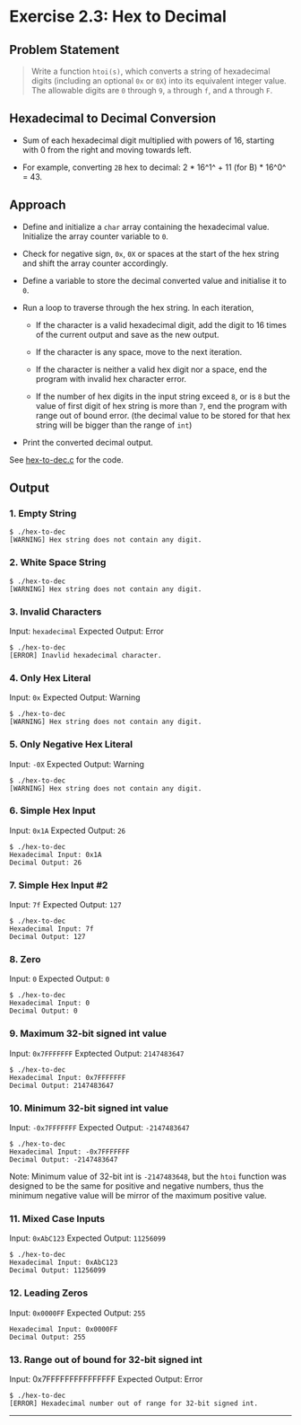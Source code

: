 
# Exercise 2.3: Hex to Decimal

## Problem Statement

> Write a function `htoi(s)`, which converts a string of hexadecimal digits (including an optional `0x` or `0X`) into its equivalent integer value. The allowable digits are `0` through `9`, `a` through `f`, and `A` through `F`.

## Hexadecimal to Decimal Conversion

- Sum of each hexadecimal digit multiplied with powers of 16, starting with 0 from the right and moving towards left.

- For example, converting `2B` hex to decimal: 2 * 16^1^ + 11 (for B) * 16^0^ = 43.

## Approach

- Define and initialize a `char` array containing the hexadecimal value. Initialize the array counter variable to `0`.

- Check for negative sign, `0x`, `0X` or spaces at the start of the hex string and shift the array counter accordingly.

- Define a variable to store the decimal converted value and initialise it to `0`.

- Run a loop to traverse through the hex string. In each iteration,

    - If the character is a valid hexadecimal digit, add the digit to 16 times of the current output and save as the new output.

    - If the character is any space, move to the next iteration.

    - If the character is neither a valid hex digit nor a space, end the program with invalid hex character error.

    - If the number of hex digits in the input string exceed `8`, or is `8` but the value of first digit of hex string is more than `7`, end the program with range out of bound error. (the decimal value to be stored for that hex string will be bigger than the range of `int`)

- Print the converted decimal output.

See [hex-to-dec.c](/k-and-r/chapter-2/2.03/hex-to-dec.c) for the code.

## Output

### 1. Empty String

```console
$ ./hex-to-dec
[WARNING] Hex string does not contain any digit.
```

### 2. White Space String

```console
$ ./hex-to-dec
[WARNING] Hex string does not contain any digit.
```

### 3. Invalid Characters

Input: `hexadecimal`
Expected Output: Error

```console
$ ./hex-to-dec
[ERROR] Inavlid hexadecimal character.
```

### 4. Only Hex Literal

Input: `0x`
Expected Output: Warning

```console
$ ./hex-to-dec
[WARNING] Hex string does not contain any digit.
```

### 5. Only Negative Hex Literal

Input: `-0X`
Expected Output: Warning

```console
$ ./hex-to-dec
[WARNING] Hex string does not contain any digit.
```

### 6. Simple Hex Input

Input: `0x1A`
Expected Output: `26`

```console
$ ./hex-to-dec
Hexadecimal Input: 0x1A
Decimal Output: 26
```

### 7. Simple Hex Input #2

Input: `7f`
Expected Output: `127`

```console
$ ./hex-to-dec
Hexadecimal Input: 7f
Decimal Output: 127
```

### 8. Zero

Input: `0`
Expected Output: `0`

```console
$ ./hex-to-dec
Hexadecimal Input: 0
Decimal Output: 0
```

### 9. Maximum 32-bit signed int value

Input: `0x7FFFFFFF`
Exptected Output: `2147483647`

```console
$ ./hex-to-dec
Hexadecimal Input: 0x7FFFFFFF
Decimal Output: 2147483647
```

### 10. Minimum 32-bit signed int value

Input: `-0x7FFFFFFF`
Expected Output: `-2147483647`

```console
$ ./hex-to-dec
Hexadecimal Input: -0x7FFFFFFF
Decimal Output: -2147483647
```

Note: Minimum value of 32-bit int is `-2147483648`, but the `htoi` function was designed to be the same for positive and negative numbers, thus the minimum negative value will be mirror of the maximum positive value.

### 11. Mixed Case Inputs

Input: `0xAbC123`
Expected Output: `11256099`

```console
$ ./hex-to-dec
Hexadecimal Input: 0xAbC123
Decimal Output: 11256099
```

### 12. Leading Zeros

Input: `0x0000FF`
Expected Output: `255`

```console
Hexadecimal Input: 0x0000FF
Decimal Output: 255
```

### 13. Range out of bound for 32-bit signed int

Input: 0x7FFFFFFFFFFFFFFF
Expected Output: Error

```console
$ ./hex-to-dec
[ERROR] Hexadecimal number out of range for 32-bit signed int.
```

---